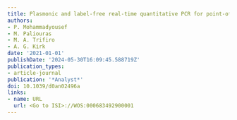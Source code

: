 ```yaml
---
title: Plasmonic and label-free real-time quantitative PCR for point-of-care diagnostics
authors:
- P. Mohammadyousef
- M. Paliouras
- M. A. Trifiro
- A. G. Kirk
date: '2021-01-01'
publishDate: '2024-05-30T16:09:45.588719Z'
publication_types:
- article-journal
publication: '*Analyst*'
doi: 10.1039/d0an02496a
links:
- name: URL
  url: <Go to ISI>://WOS:000683492900001
---
```

